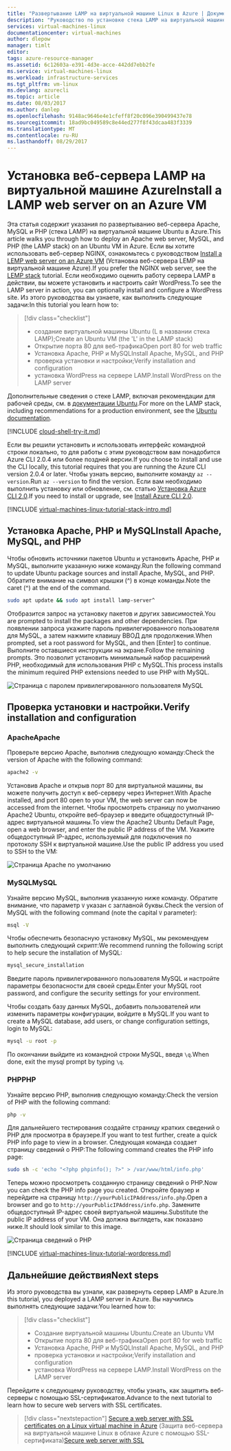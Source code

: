 ```yaml
---
title: "Развертывание LAMP на виртуальной машине Linux в Azure | Документация Майкрософт"
description: "Руководство по установке стека LAMP на виртуальной машине Linux в Azure"
services: virtual-machines-linux
documentationcenter: virtual-machines
author: dlepow
manager: timlt
editor: 
tags: azure-resource-manager
ms.assetid: 6c12603a-e391-4d3e-acce-442dd7ebb2fe
ms.service: virtual-machines-linux
ms.workload: infrastructure-services
ms.tgt_pltfrm: vm-linux
ms.devlang: azurecli
ms.topic: article
ms.date: 08/03/2017
ms.author: danlep
ms.openlocfilehash: 9148ac9646e4e1cfeff8f20c096e390499437e78
ms.sourcegitcommit: 18ad9bc049589c8e44ed277f8f43dcaa483f3339
ms.translationtype: MT
ms.contentlocale: ru-RU
ms.lasthandoff: 08/29/2017
---
```

# <a name="install-a-lamp-web-server-on-an-azure-vm"></a><span data-ttu-id="eef93-103">Установка веб-сервера LAMP на виртуальной машине Azure</span><span class="sxs-lookup"><span data-stu-id="eef93-103">Install a LAMP web server on an Azure VM</span></span>
<span data-ttu-id="eef93-104">Эта статья содержит указания по развертыванию веб-сервера Apache, MySQL и PHP (стека LAMP) на виртуальной машине Ubuntu в Azure.</span><span class="sxs-lookup"><span data-stu-id="eef93-104">This article walks you through how to deploy an Apache web server, MySQL, and PHP (the LAMP stack) on an Ubuntu VM in Azure.</span></span> <span data-ttu-id="eef93-105">Если вы хотите использовать веб-сервер NGINX, ознакомьтесь с руководством [Install a LEMP web server on an Azure VM](tutorial-lemp-stack.md) (Установка веб-сервера LEMP на виртуальной машине Azure).</span><span class="sxs-lookup"><span data-stu-id="eef93-105">If you prefer the NGINX web server, see the [LEMP stack](tutorial-lemp-stack.md) tutorial.</span></span> <span data-ttu-id="eef93-106">Если необходимо оценить работу сервера LAMP в действии, вы можете установить и настроить сайт WordPress.</span><span class="sxs-lookup"><span data-stu-id="eef93-106">To see the LAMP server in action, you can optionally install and configure a WordPress site.</span></span> <span data-ttu-id="eef93-107">Из этого руководства вы узнаете, как выполнить следующие задачи:</span><span class="sxs-lookup"><span data-stu-id="eef93-107">In this tutorial you learn how to:</span></span>

> [!div class="checklist"]
> * <span data-ttu-id="eef93-108">создание виртуальной машины Ubuntu (L в названии стека LAMP);</span><span class="sxs-lookup"><span data-stu-id="eef93-108">Create an Ubuntu VM (the 'L' in the LAMP stack)</span></span>
> * <span data-ttu-id="eef93-109">Открытие порта 80 для веб-трафика</span><span class="sxs-lookup"><span data-stu-id="eef93-109">Open port 80 for web traffic</span></span>
> * <span data-ttu-id="eef93-110">Установка Apache, PHP и MySQL</span><span class="sxs-lookup"><span data-stu-id="eef93-110">Install Apache, MySQL, and PHP</span></span>
> * <span data-ttu-id="eef93-111">проверка установки и настройки;</span><span class="sxs-lookup"><span data-stu-id="eef93-111">Verify installation and configuration</span></span>
> * <span data-ttu-id="eef93-112">установка WordPress на сервере LAMP.</span><span class="sxs-lookup"><span data-stu-id="eef93-112">Install WordPress on the LAMP server</span></span>


<span data-ttu-id="eef93-113">Дополнительные сведения о стеке LAMP, включая рекомендации для рабочей среды, см. в [документации Ubuntu](https://help.ubuntu.com/community/ApacheMySQLPHP).</span><span class="sxs-lookup"><span data-stu-id="eef93-113">For more on the LAMP stack, including recommendations for a production environment, see the [Ubuntu documentation](https://help.ubuntu.com/community/ApacheMySQLPHP).</span></span>

[!INCLUDE [cloud-shell-try-it.md](../../../includes/cloud-shell-try-it.md)]

<span data-ttu-id="eef93-114">Если вы решили установить и использовать интерфейс командной строки локально, то для работы с этим руководством вам понадобится Azure CLI 2.0.4 или более поздней версии.</span><span class="sxs-lookup"><span data-stu-id="eef93-114">If you choose to install and use the CLI locally, this tutorial requires that you are running the Azure CLI version 2.0.4 or later.</span></span> <span data-ttu-id="eef93-115">Чтобы узнать версию, выполните команду `az --version`.</span><span class="sxs-lookup"><span data-stu-id="eef93-115">Run `az --version` to find the version.</span></span> <span data-ttu-id="eef93-116">Если вам необходимо выполнить установку или обновление, см. статью [Установка Azure CLI 2.0]( /cli/azure/install-azure-cli).</span><span class="sxs-lookup"><span data-stu-id="eef93-116">If you need to install or upgrade, see [Install Azure CLI 2.0]( /cli/azure/install-azure-cli).</span></span> 

[!INCLUDE [virtual-machines-linux-tutorial-stack-intro.md](../../../includes/virtual-machines-linux-tutorial-stack-intro.md)]

## <a name="install-apache-mysql-and-php"></a><span data-ttu-id="eef93-117">Установка Apache, PHP и MySQL</span><span class="sxs-lookup"><span data-stu-id="eef93-117">Install Apache, MySQL, and PHP</span></span>

<span data-ttu-id="eef93-118">Чтобы обновить источники пакетов Ubuntu и установить Apache, PHP и MySQL, выполните указанную ниже команду.</span><span class="sxs-lookup"><span data-stu-id="eef93-118">Run the following command to update Ubuntu package sources and install Apache, MySQL, and PHP.</span></span> <span data-ttu-id="eef93-119">Обратите внимание на символ крышки (^) в конце команды.</span><span class="sxs-lookup"><span data-stu-id="eef93-119">Note the caret (^) at the end of the command.</span></span>


```bash
sudo apt update && sudo apt install lamp-server^
```



<span data-ttu-id="eef93-120">Отобразится запрос на установку пакетов и других зависимостей.</span><span class="sxs-lookup"><span data-stu-id="eef93-120">You are prompted to install the packages and other dependencies.</span></span> <span data-ttu-id="eef93-121">При появлении запроса укажите пароль привилегированного пользователя для MySQL, а затем нажмите клавишу ВВОД для продолжения.</span><span class="sxs-lookup"><span data-stu-id="eef93-121">When prompted, set a root password for MySQL, and then [Enter] to continue.</span></span> <span data-ttu-id="eef93-122">Выполните оставшиеся инструкции на экране.</span><span class="sxs-lookup"><span data-stu-id="eef93-122">Follow the remaining prompts.</span></span> <span data-ttu-id="eef93-123">Это позволит установить минимальный набор расширений PHP, необходимый для использования PHP с MySQL.</span><span class="sxs-lookup"><span data-stu-id="eef93-123">This process installs the minimum required PHP extensions needed to use PHP with MySQL.</span></span> 

![Страница с паролем привилегированного пользователя MySQL][1]

## <a name="verify-installation-and-configuration"></a><span data-ttu-id="eef93-125">Проверка установки и настройки.</span><span class="sxs-lookup"><span data-stu-id="eef93-125">Verify installation and configuration</span></span>


### <a name="apache"></a><span data-ttu-id="eef93-126">Apache</span><span class="sxs-lookup"><span data-stu-id="eef93-126">Apache</span></span>

<span data-ttu-id="eef93-127">Проверьте версию Apache, выполнив следующую команду:</span><span class="sxs-lookup"><span data-stu-id="eef93-127">Check the version of Apache with the following command:</span></span>
```bash
apache2 -v
```

<span data-ttu-id="eef93-128">Установив Apache и открыв порт 80 для виртуальной машины, вы можете получить доступ к веб-серверу через Интернет.</span><span class="sxs-lookup"><span data-stu-id="eef93-128">With Apache installed, and port 80 open to your VM, the web server can now be accessed from the internet.</span></span> <span data-ttu-id="eef93-129">Чтобы просмотреть страницу по умолчанию Apache2 Ubuntu, откройте веб-браузер и введите общедоступный IP-адрес виртуальной машины.</span><span class="sxs-lookup"><span data-stu-id="eef93-129">To view the Apache2 Ubuntu Default Page, open a web browser, and enter the public IP address of the VM.</span></span> <span data-ttu-id="eef93-130">Укажите общедоступный IP-адрес, используемый для подключения по протоколу SSH к виртуальной машине.</span><span class="sxs-lookup"><span data-stu-id="eef93-130">Use the public IP address you used to SSH to the VM:</span></span>

![Страница Apache по умолчанию][3]


### <a name="mysql"></a><span data-ttu-id="eef93-132">MySQL</span><span class="sxs-lookup"><span data-stu-id="eef93-132">MySQL</span></span>

<span data-ttu-id="eef93-133">Узнайте версию MySQL, выполнив указанную ниже команду. Обратите внимание, что параметр `V` указан с заглавной буквы.</span><span class="sxs-lookup"><span data-stu-id="eef93-133">Check the version of MySQL with the following command (note the capital `V` parameter):</span></span>

```bash
msql -V
```

<span data-ttu-id="eef93-134">Чтобы обеспечить безопасную установку MySQL, мы рекомендуем выполнить следующий скрипт:</span><span class="sxs-lookup"><span data-stu-id="eef93-134">We recommend running the following script to help secure the installation of MySQL:</span></span>

```bash
mysql_secure_installation
```

<span data-ttu-id="eef93-135">Введите пароль привилегированного пользователя MySQL и настройте параметры безопасности для своей среды.</span><span class="sxs-lookup"><span data-stu-id="eef93-135">Enter your MySQL root password, and configure the security settings for your environment.</span></span>

<span data-ttu-id="eef93-136">Чтобы создать базу данных MySQL, добавить пользователей или изменить параметры конфигурации, войдите в MySQL.</span><span class="sxs-lookup"><span data-stu-id="eef93-136">If you want to create a MySQL database, add users, or change configuration settings, login to MySQL:</span></span>

```bash
mysql -u root -p
```

<span data-ttu-id="eef93-137">По окончании выйдите из командной строки MySQL, введя `\q`.</span><span class="sxs-lookup"><span data-stu-id="eef93-137">When done, exit the mysql prompt by typing `\q`.</span></span>

### <a name="php"></a><span data-ttu-id="eef93-138">PHP</span><span class="sxs-lookup"><span data-stu-id="eef93-138">PHP</span></span>

<span data-ttu-id="eef93-139">Узнайте версию PHP, выполнив следующую команду:</span><span class="sxs-lookup"><span data-stu-id="eef93-139">Check the version of PHP with the following command:</span></span>

```bash
php -v
```

<span data-ttu-id="eef93-140">Для дальнейшего тестирования создайте страницу кратких сведений о PHP для просмотра в браузере.</span><span class="sxs-lookup"><span data-stu-id="eef93-140">If you want to test further, create a quick PHP info page to view in a browser.</span></span> <span data-ttu-id="eef93-141">Следующая команда создает страницу сведений о PHP:</span><span class="sxs-lookup"><span data-stu-id="eef93-141">The following command creates the PHP info page:</span></span>

```bash
sudo sh -c 'echo "<?php phpinfo(); ?>" > /var/www/html/info.php'
```

<span data-ttu-id="eef93-142">Теперь можно просмотреть созданную страницу сведений о PHP.</span><span class="sxs-lookup"><span data-stu-id="eef93-142">Now you can check the PHP info page you created.</span></span> <span data-ttu-id="eef93-143">Откройте браузер и перейдите на страницу `http://yourPublicIPAddress/info.php`.</span><span class="sxs-lookup"><span data-stu-id="eef93-143">Open a browser and go to `http://yourPublicIPAddress/info.php`.</span></span> <span data-ttu-id="eef93-144">Замените общедоступный IP-адрес своей виртуальной машины.</span><span class="sxs-lookup"><span data-stu-id="eef93-144">Substitute the public IP address of your VM.</span></span> <span data-ttu-id="eef93-145">Она должна выглядеть, как показано ниже.</span><span class="sxs-lookup"><span data-stu-id="eef93-145">It should look similar to this image.</span></span>

![Страница сведений о PHP][2]

[!INCLUDE [virtual-machines-linux-tutorial-wordpress.md](../../../includes/virtual-machines-linux-tutorial-wordpress.md)]


## <a name="next-steps"></a><span data-ttu-id="eef93-147">Дальнейшие действия</span><span class="sxs-lookup"><span data-stu-id="eef93-147">Next steps</span></span>

<span data-ttu-id="eef93-148">Из этого руководства вы узнали, как развернуть сервер LAMP в Azure.</span><span class="sxs-lookup"><span data-stu-id="eef93-148">In this tutorial, you deployed a LAMP server in Azure.</span></span> <span data-ttu-id="eef93-149">Вы научились выполнять следующие задачи:</span><span class="sxs-lookup"><span data-stu-id="eef93-149">You learned how to:</span></span>

> [!div class="checklist"]
> * <span data-ttu-id="eef93-150">Создание виртуальной машины Ubuntu.</span><span class="sxs-lookup"><span data-stu-id="eef93-150">Create an Ubuntu VM</span></span>
> * <span data-ttu-id="eef93-151">Открытие порта 80 для веб-трафика</span><span class="sxs-lookup"><span data-stu-id="eef93-151">Open port 80 for web traffic</span></span>
> * <span data-ttu-id="eef93-152">Установка Apache, PHP и MySQL</span><span class="sxs-lookup"><span data-stu-id="eef93-152">Install Apache, MySQL, and PHP</span></span>
> * <span data-ttu-id="eef93-153">проверка установки и настройки;</span><span class="sxs-lookup"><span data-stu-id="eef93-153">Verify installation and configuration</span></span>
> * <span data-ttu-id="eef93-154">установка WordPress на сервере LAMP.</span><span class="sxs-lookup"><span data-stu-id="eef93-154">Install WordPress on the LAMP server</span></span>

<span data-ttu-id="eef93-155">Перейдите к следующему руководству, чтобы узнать, как защитить веб-серверы с помощью SSL-сертификатов.</span><span class="sxs-lookup"><span data-stu-id="eef93-155">Advance to the next tutorial to learn how to secure web servers with SSL certificates.</span></span>

> [!div class="nextstepaction"]
> <span data-ttu-id="eef93-156">[Secure a web server with SSL certificates on a Linux virtual machine in Azure](tutorial-secure-web-server.md) (Защита веб-сервера на виртуальной машине Linux в облаке Azure с помощью SSL-сертификата)</span><span class="sxs-lookup"><span data-stu-id="eef93-156">[Secure web server with SSL](tutorial-secure-web-server.md)</span></span>

[1]: ./media/tutorial-lamp-stack/configmysqlpassword-small.png
[2]: ./media/tutorial-lamp-stack/phpsuccesspage.png
[3]: ./media/tutorial-lamp-stack/apachesuccesspage.png